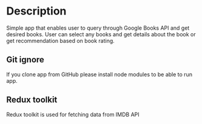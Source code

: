 

# Description
Simple app that enables user to query through Google Books API and get desired books. User can select any books and get details about the book or get recommendation based on book rating.

## Git ignore
If you clone app from GitHub please install node modules to be able to run app.

## Redux toolkit
Redux toolkit is used for fetching data from IMDB API